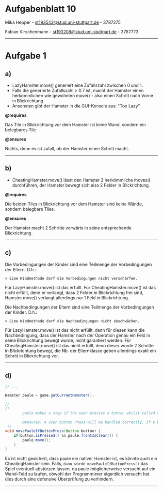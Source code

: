 # Aufgabenblatt 10
Mika Hepper - st193543@stud.uni-stuttgart.de - 3787375

Fabian Kirschenmann - st193208@stud.uni-stuttgart.de - 3787773

---

# Aufgabe 1
## a)

- LazyHamster.move() generiert eine Zufallszahl zwischen 0 und 1.
- Falls die generierte Zufallszahl > 0.7 ist, macht der Hamster einen herkömmlichen wie gewohnten move() - also einen Schritt nach Vorne in Blickrichtung.
- Ansonsten gibt der Hamster in die GUI-Konsole aus: "Too Lazy"

**@requires**

Das Tile in Blickrichtung vor dem Hamster ist keine Wand, sondern ein belegbares Tile


**@ensures**

Nichts, denn es ist zufall, ob der Hamster einen Schritt macht.

---

## b)

- CheatingHamster.move() lässt den Hamster 2 herkömmliche moves() durchführen, der Hamster bewegt sich also 2 Felder in Blickrichtung.

**@requires**

Die beiden Tiles in Blickrichtung vor dem Hamster sind keine Wände, sondern belegbare Tiles.

**@ensures**

Der Hamster macht 2 Schritte vorwärts in seine entsprechende Blickrichtung.

---

## c)

Die Vorbedingungen der Kinder sind eine Teilmenge der Vorbedingungen der Eltern.
D.h.:

    > Eine Kindmethode darf die Vorbedingungen nicht verschärfen.

Für LazyHamster.move() ist das erfüllt.
Für CheatingHamster.move() ist das nicht erfüllt, denn er verlangt, dass 2 Felder in Blickrichtung frei sind, Hamster.move() verlangt allerdings nur 1 Feld in Blickrichtung.

Die Nachbedingungen der Eltern sind eine Teilmenge der Vorbedingungen der Kinder.
D.h.:

    > Eine Kindmethode darf die Nachbedingungen nicht abschwächen.

Für LazyHamster.move() ist das nicht erfüllt, denn für diesen kann die Nachbedingung, dass der Hamster nach der Operation genau ein Feld in seine Blickrichtung bewegt wurde, nicht garantiert werden.
Für CheatingHamster.move() ist das nicht erfüllt, denn dieser wurde 2 Schritte in Blickrichtung bewegt, die Nb. der Elternklasse geben allerdings exakt ein Schritt in Blickrichtung vor.

---

## d)

```java
// ...

Hamster paule = game.getCurrentHamster();

// ...
/*
        paule makes a step if the user presses a button whilst called and if the front is Clear.
        
        @ensures: A user button Press will be handled correctly, if a button was pressed, paule might move, if there's not a wall in front.
 */
void movePauleIfButtonPress(Button button) {
    if(button.isPressed() && paule.frontIsClear()) {
        paule.move();
    }
}
```

Es ist nicht gesichert, dass paule ein nativer Hamster ist, es könnte auch ein CheatingHamster sein.
Falls, ``dann würde movePauleIfButtonPress()`` das Spiel eventuell abstürzen lassen, da paule möglicherweise versucht auf ein Wand-Feld zu laufen,
obwohl der Programmierer eigentlich versucht hat dies durch eine defensive Überprüfung zu verhindern.

---


